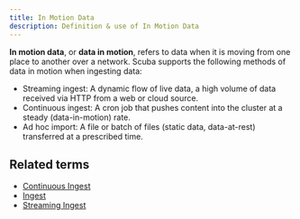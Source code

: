 ```yaml
---
title: In Motion Data 
description: Definition & use of In Motion Data 
---
```

**In motion data**, or **data in motion**, refers to data when it is moving from one place to another over a network. Scuba supports the following methods of data in motion when ingesting data:

- Streaming ingest: A dynamic flow of live data, a high volume of data received via HTTP from a web or cloud source. 
- Continuous ingest: A cron job that pushes content into the cluster at a steady (data-in-motion) rate.
- Ad hoc import: A file or batch of files (static data, data-at-rest) transferred at a prescribed time.

## Related terms

- [Continuous Ingest](../continuous-ingest)
- [Ingest](../ingest)
- [Streaming Ingest](../streaming-ingest)